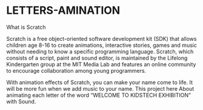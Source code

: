 # LETTERS-AMINATION

What is Scratch

Scratch is a free object-oriented software development kit (SDK) that allows children age 8-16 to create animations, interactive stories, games and music without needing to know a specific programming language. Scratch, which consists of a script, paint and sound editor, is maintained by the Lifelong Kindergarten group at the MIT Media Lab and features an online community to encourage collaboration among young programmers.

With animation effects of Scratch, you can make your name come to life. It will be more fun when we add music to your name. This project here About animating each letter of the word “WELCOME TO KIDSTECH EXHIBITION” with Sound.
